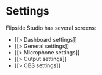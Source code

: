 # Settings

Flipside Studio has several screens:

* [[> Dashboard settings]]
* [[> General settings]]
* [[> Microphone settings]]
* [[> Output settings]]
* [[> OBS settings]]
  